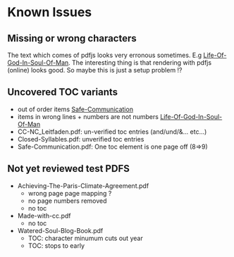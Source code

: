 # Known Issues

## Missing or wrong characters

The text which comes of pdfjs looks very erronous sometimes. E.g [Life-Of-God-In-Soul-Of-Man](examples/Life-Of-God-In-Soul-Of-Man.pdf).
The interesting thing is that rendering with pdfjs (online) looks good. So maybe this is just a setup problem !?

## Uncovered TOC variants

- out of order items [Safe-Communication](examples/Safe-Communication.pdf)
- items in wrong lines + numbers are not numbers [Life-Of-God-In-Soul-Of-Man](examples/Life-Of-God-In-Soul-Of-Man.pdf)
- CC-NC_Leitfaden.pdf: un-verified toc entries (and/und/&... etc...)
- Closed-Syllables.pdf: unverified toc entries
- Safe-Communication.pdf: One toc element is one page off (8=>9)

## Not yet reviewed test PDFS

- Achieving-The-Paris-Climate-Agreement.pdf
  - wrong page page mapping ?
  - no page numbers removed
  - no toc
- Made-with-cc.pdf
  - no toc
- Watered-Soul-Blog-Book.pdf
  - TOC: character minumum cuts out year
  - TOC: stops to early
